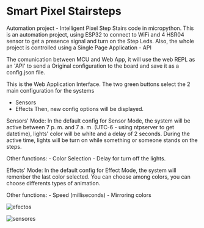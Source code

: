 # Smart Pixel Stairsteps
Automation project - Intelligent Pixel Step Stairs code in micropython. 
This is an automation project, using ESP32 to connect to WiFi and 4 HSR04 sensor to get a presence signal and turn on the Step Leds.
Also, the whole project is controlled using a Single Page Application - API

The comunication between MCU and Web App, it will use the web REPL as an 'API' to send a Original configuration to the board and save it as a config.json file.

This is the Web Application Interface. The two green buttons select the 2 main configuration for the systems
  - Sensors
  - Effects
Then, new config options will be displayed.

Sensors' Mode:
  In the default config for Sensor Mode, the system will be active between 7 p. m. and 7 a. m. (UTC-6 - using ntpserver to get datetime), lights' color will be white and   a delay of 2 seconds. 
  During the active time, lights will be turn on while something or someone stands on the steps.
  
  Other functions:
    - Color Selection
    - Delay for turn off the lights.
    
Effects' Mode:
  In the default config for Effect Mode, the system will remenber the last color selected. You can choose among colors, you can choose differents types of animation.
  
  Other functions:
    - Speed (milliseconds)
    - Mirroring colors

![efectos](https://user-images.githubusercontent.com/81655331/130261845-1ab0d5a7-99b7-46d9-95fe-bb26f4312e74.png)

![sensores](https://user-images.githubusercontent.com/81655331/130261869-52404923-8b82-457e-bad5-77ad918222cf.png)

